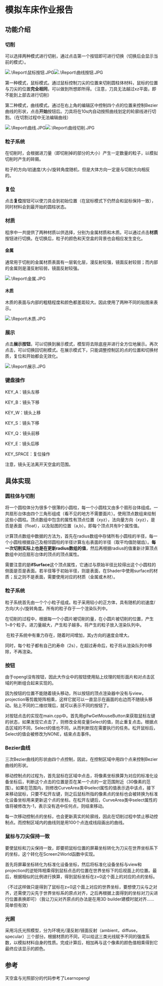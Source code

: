 # 模拟车床作业报告

## 功能介绍

### 切削

可以选择两种模式进行切削，通过点击第一个按钮即可进行切换（切换后会显示当前的模式）。

<img src=".\Report\鼠标按钮.JPG" alt=".\Report\鼠标按钮.JPG" style="zoom:100%;" /><img src=".\Report\曲线按钮.JPG" alt=".\Report\曲线按钮.JPG" style="zoom:100%;" />

第一种模式，鼠标模式。通过鼠标控制刀尖的位置来切削圆柱体材料，鼠标的位置与刀尖的位置**完全相同**，可以做到所想即所得。（注意，刀具无法越过xz平面，即不能到上部去进行切削）

第二种模式，曲线模式。通过在右上角的编辑区中控制四个点的位置来控制Bezier曲线的形状，点击**开始**按钮后。刀具将在10s内自动按照曲线划定的轮廓线进行切割。（在切割过程中无法编辑曲线）

<img src=".\Report\曲线.JPG" alt=".\Report\曲线.JPG" style="zoom:100%;" /><img src=".\Report\曲线切削.JPG" alt=".\Report\曲线切削.JPG" style="zoom:100%;" />
### 粒子系统

在切削时，会根据进刀量（即切削掉的部分的大小）产生一定数量的粒子，以模拟切削时产生的碎屑。

粒子的方向/初速度/大小/旋转角度随机，但是大体方向一定是与切削方向相反的。

### 复位

点击**复位**按钮可以使刀具会到初始位置（在鼠标模式下仍然会和鼠标保持一致），同时材料会到最开始的圆柱状态。

### 材质

程序中一共提供了两种材质以供选择，分别为金属材质和木质。可以通过点击**材质**按钮进行切换。在切换后，粒子的颜色和天空盒的背景也会相应发生变化。

#### 金属

通常用于切削的金属材质表面有一层氧化层，漫反射较强，镜面反射较弱；而内部的金属则是漫反射较弱，镜面反射较强。

<img src=".\Report\金属.JPG" alt=".\Report\金属.JPG" style="zoom:100%;" />

#### 木质

木质的表面与内部的粗糙程度和颜色都差距较大。因此使用了两种不同的贴图来表示。

<img src=".\Report\木质.JPG" alt=".\Report\木质.JPG" style="zoom:100%;" />

### 展示

点击**展示按钮**，可以切换到展示模式，模型将去除底座并进行全方位地展示。再次点击，可以切换回切削模式。在展示模式下，只能调整控制区的点的位置和切换材质，复位和开始都会无效化。

<img src=".\Report\展示.JPG" alt=".\Report\展示.JPG" style="zoom:100%;" />

### 键盘操作

KEY_A：镜头左移

KEY_B：镜头下移

KEY_W：镜头上移

KEY_S：镜头下移

KEY_Q：镜头前移

KEY_E：镜头后移

KEY_SPACE：复位操作

注意，镜头无法离开天空盒的范围。

## 具体实现

### 圆柱体与切削

​		将一个圆柱体分为很多个很薄的小圆柱，每一个小圆柱又由多个扇形台体组成。一共扇形台体由四个三角形组成（看不见的地方不需要面片）。使用顶点数组来绘制这些小圆柱。顶点数组中包含的属性有顶点位置（xyz），法向量方向（xyz），是否是表面（float），以及贴图的位置（a,b）。即每个顶点共有9个属性值。

​		计算顶点数组中数据的方法为，首先在radius数组中存储所有小圆柱的半径，每一个小圆柱根据自己及相邻圆柱的半径计算左右表面的半径（取平均值防锯齿）。**每一次切削实际上也是在更新radius数组的值**，然后再根据radius的值重新计算顶点数组中对应扇形台体的顶点的顶点属性。

​		需要注意的是**ifSurface**这个顶点属性，它通过与原始半径比较得出这个小圆柱的侧面是否是表面。若半径等于初始半径，则是表面，在Shader中使用surface的材质；反之则不是表面，需要使用对应的材质（金属或木材）。

### 粒子系统

​		粒子系统首先由一个个小粒子组成。粒子采用较小的正方体，具有随机的初速度/方向/大小/旋转角度。所有的粒子存于一个渲染队列中。

​		在切削的过程中，根据每一个小圆片被切削的量，在小圆片被切削的位置，产生1~8个粒子。进刀量越大，产生粒子越多。将产生的粒子放入渲染队列中。

​		在粒子系统中有重力存在，随着时间增加，其y方向的速度会增大。

​		同时，每个粒子都有自己的寿命（2s），在超过寿命后，粒子将从渲染队列中移除，不再渲染。

### 按钮

​		由于opengl没有按钮，因此大作业中的按钮使用贴上纹理的矩形面片和对点击区域的判断组合起来实现的。

​		因为按钮的位置不能随着镜头移动，所以按钮的顶点渲染器中没有与view，projection等剪裁矩阵相乘，这样它就可以一直显示在画面的右边而不随镜头移动。贴上不同的二维纹理后，就可以表示不同的按钮了。

​		对按钮点击的实现在main.cpp中。首先用glfwGetMouseButton来获取鼠标左键的状态，如果发现它点击了，则修改全局变量Select的值，防止重复点击。根据点击区域的不同，Select的值也不同，从而判断现在需要执行的任务。松开鼠标后，Select的值会被修改为NONE，结束点击事件。

### Bezier曲线

​		三次Bezier曲线的形状由四个点控制，因此，在控制区域中用四个点来控制Bezier曲线的形状。

​		移动控制点的过程为，首先鼠标在区域中点击，将像素坐标换算为对应的标准化设备坐标后，判断这个点击的位置是否在某一个点的一定范围附近（30像素的范围）。如果在范围内，则修改CurveArea类中select属性的值表示选中该点，接下来移动鼠标，只要不松开左键，则之后鼠标所指的像素点的坐标也会被转换为标准化设备坐标用来更新这个点的坐标。在松开左键后，CurveArea类中select属性的值将被修改为-1，表示没有选中任何点，则结束移动。

​		每一次移动控制点的坐标，也会更新真实的轮廓线，因此在切削过程中禁止移动控制点。而控制区域内的曲线则是用100个点连成线段画出的曲线。

### 鼠标与刀尖保持一致

​		要使鼠标和刀尖保持一致，即要把鼠标位置的屏幕坐标转化为刀尖在世界坐标系下的坐标，这个转化在Screen2World函数中实现。

​		首先将屏幕坐标转化为标准化设备坐标，然后将标准化设备坐标与view和projection的逆矩阵相乘得到鼠标点击的位置在世界坐标下的后视面上的位置。最后，根据相似的比例进行换算，得到鼠标坐标在z=0这个面上的对应的点的坐标。

​		（不过这样做只是得到了鼠标在z=0这个面上对应的世界坐标，要想使刀尖与之对齐，还需使刀尖先于世界坐标系的原点对齐，之后再根据上面得到的坐标对刀尖进行位置表换即可）（我让刀尖对齐原点的办法是在用3D builder建模时就对齐……简单但有效）

### 光照

​		采用冯氏光照模型，分为环境光/漫反射/镜面反射（ambient，diffuse，specular）三个部分。根据材质的不同，可以给这三类光线赋予不同的强度系数，以模拟材料自身的性质。完成计算后，相加再与这个像素的颜色值相乘得到它最终应该显示的颜色。

## 参考

天空盒与光照部分的代码参考了Learnopengl
